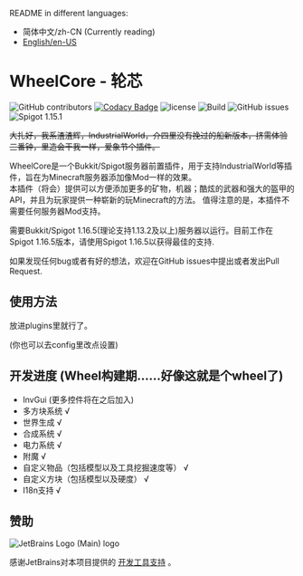 README in different languages:
* 简体中文/zh-CN (Currently reading)
* [English/en-US][1]

# WheelCore - 轮芯

![GitHub contributors](https://img.shields.io/github/contributors/czm23333/IndustrialWorld)
[![Codacy Badge](https://api.codacy.com/project/badge/Grade/7ed7dc549a7e4212b193716ecced0773)](https://app.codacy.com/manual/czm23333/IndustrialWorld?utm_source=github.com&utm_medium=referral&utm_content=czm23333/IndustrialWorld&utm_campaign=Badge_Grade_Dashboard)
![license](https://img.shields.io/github/license/czm23333/IndustrialWorld)
![Build](https://github.com/czm23333/IndustrialWorld/workflows/Build/badge.svg)
![GitHub issues](https://img.shields.io/github/issues/czm23333/IndustrialWorld)
![Spigot 1.15.1](https://img.shields.io/badge/spigot-1.16.5-blue)

~~大扎好，我系渣渣辉，IndustrialWorld，介四里没有挽过的船新版本，挤需体验三番钟，里造会干我一样，爱象节个插件。~~  

WheelCore是一个Bukkit/Spigot服务器前置插件，用于支持IndustrialWorld等插件，旨在为Minecraft服务器添加像Mod一样的效果。  
本插件（将会）提供可以方便添加更多的矿物，机器；酷炫的武器和强大的盔甲的API，并且为玩家提供一种崭新的玩Minecraft的方法。 
值得注意的是，本插件不需要任何服务器Mod支持。

需要Bukkit/Spigot 1.16.5(理论支持1.13.2及以上)服务器以运行。目前工作在Spigot 1.16.5版本，请使用Spigot 1.16.5以获得最佳的支持.

如果发现任何bug或者有好的想法，欢迎在GitHub issues中提出或者发出Pull Request.

## 使用方法
放进plugins里就行了。

(你也可以去config里改点设置)

## 开发进度 (Wheel构建期……好像这就是个wheel了)

* InvGui (更多控件将在之后加入)
* 多方块系统 √
* 世界生成 √
* 合成系统 √
* 电力系统 √
* 附魔 √
* 自定义物品（包括模型以及工具挖掘速度等） √
* 自定义方块（包括模型以及硬度） √
* I18n支持 √

## 赞助

![JetBrains Logo (Main) logo](https://resources.jetbrains.com/storage/products/company/brand/logos/jb_beam.svg)

感谢JetBrains对本项目提供的 [开发工具支持](https://jb.gg/OpenSourceSupport) 。

[1]: https://github.com/czm23333/IndustrialWorld/blob/master/README-EN.md